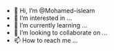 - 👋 Hi, I’m @Mohamed-isleam
- 👀 I’m interested in ...
- 🌱 I’m currently learning ...
- 💞️ I’m looking to collaborate on ...
- 📫 How to reach me ...

<!---
Mohamed-isleam/Mohamed-isleam is a ✨ special ✨ repository because its `README.md` (this file) appears on your GitHub profile.
You can click the Preview link to take a look at your changes.
--->
